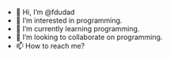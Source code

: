 - 👋 Hi, I’m @fdudad
- 👀 I’m interested in programming.
- 🌱 I’m currently learning programming.
- 💞️ I’m looking to collaborate on programming.
- 📫 How to reach me? 

<!---
fdudad/fdudad is a ✨ special ✨ repository because its `README.md` (this file) appears on your GitHub profile.
You can click the Preview link to take a look at your changes.
--->
